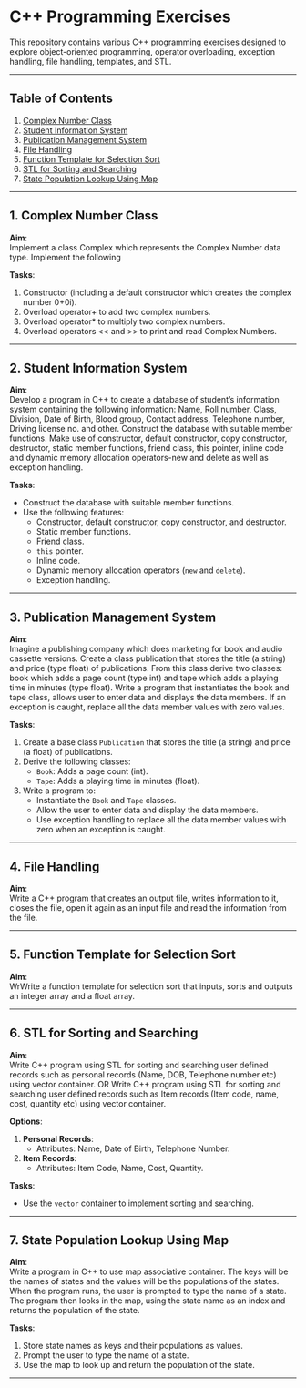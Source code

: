 # C++ Programming Exercises

This repository contains various C++ programming exercises designed to explore object-oriented programming, operator overloading, exception handling, file handling, templates, and STL.

---

## Table of Contents

1. [Complex Number Class](#1-complex-number-class)
2. [Student Information System](#2-student-information-system)
3. [Publication Management System](#3-publication-management-system)
4. [File Handling](#4-file-handling)
5. [Function Template for Selection Sort](#5-function-template-for-selection-sort)
6. [STL for Sorting and Searching](#6-stl-for-sorting-and-searching)
7. [State Population Lookup Using Map](#7-state-population-lookup-using-map)

---

## 1. Complex Number Class

**Aim**:  
Implement a class Complex which represents the Complex Number data type. Implement the following 

**Tasks**:  
1. Constructor (including a default constructor which creates the complex number 0+0i). 
2. Overload operator+ to add two complex numbers. 
3. Overload operator* to multiply two complex numbers. 
4. Overload operators << and >> to print and read Complex Numbers. 

---

## 2. Student Information System

**Aim**:  
Develop a program in C++ to create a database of student’s information system containing the 
following information: Name, Roll number, Class, Division, Date of Birth, Blood group, 
Contact address, Telephone number, Driving license no. and other. Construct the database with 
suitable member functions. Make use of constructor, default constructor, copy 
constructor, destructor, static member functions, friend class, this pointer, inline code and 
dynamic memory allocation operators-new and delete as well as exception handling.  

**Tasks**:  
- Construct the database with suitable member functions.
- Use the following features:
  - Constructor, default constructor, copy constructor, and destructor.
  - Static member functions.
  - Friend class.
  - `this` pointer.
  - Inline code.
  - Dynamic memory allocation operators (`new` and `delete`).
  - Exception handling.

---

## 3. Publication Management System

**Aim**:  
Imagine a publishing company which does marketing for book and audio cassette versions. 
Create a class publication that stores the title (a string) and price (type float) of publications. 
From this class derive two classes: book which adds a page count (type int) and tape which adds 
a playing time in minutes (type float). 
Write a program that instantiates the book and tape class, allows user to enter data and displays 
the data members. If an exception is caught, replace all the data member values with zero 
values. 

**Tasks**:  
1. Create a base class `Publication` that stores the title (a string) and price (a float) of publications.
2. Derive the following classes:
   - `Book`: Adds a page count (int).
   - `Tape`: Adds a playing time in minutes (float).
3. Write a program to:
   - Instantiate the `Book` and `Tape` classes.
   - Allow the user to enter data and display the data members.
   - Use exception handling to replace all the data member values with zero when an exception is caught.

---

## 4. File Handling

**Aim**:  
Write a C++ program that creates an output file, writes information to it, closes the file, open 
it again as an input file and read the information from the file. 

---

## 5. Function Template for Selection Sort

**Aim**:  
WrWrite a function template for selection sort that inputs, sorts and outputs an integer array and 
a float array. 

---

## 6. STL for Sorting and Searching

**Aim**:  
Write C++ program using STL for sorting and searching user defined records such as 
personal records (Name, DOB, Telephone number etc) using vector container.  OR 
Write C++ program using STL for sorting and searching user defined records such as 
Item records (Item code, name, cost, quantity etc) using vector container. 

**Options**:  
1. **Personal Records**:
   - Attributes: Name, Date of Birth, Telephone Number.
2. **Item Records**:
   - Attributes: Item Code, Name, Cost, Quantity.

**Tasks**:  
- Use the `vector` container to implement sorting and searching.

---

## 7. State Population Lookup Using Map

**Aim**:  
Write a program in C++ to use map associative container. The keys will be the names of states 
and the values will be the populations of the states. When the program runs, the user is 
prompted to type the name of a state. The program then looks in the map, using the state 
name as an index and returns the population of the state. 


**Tasks**:  
1. Store state names as keys and their populations as values.  
2. Prompt the user to type the name of a state.  
3. Use the map to look up and return the population of the state.

---
